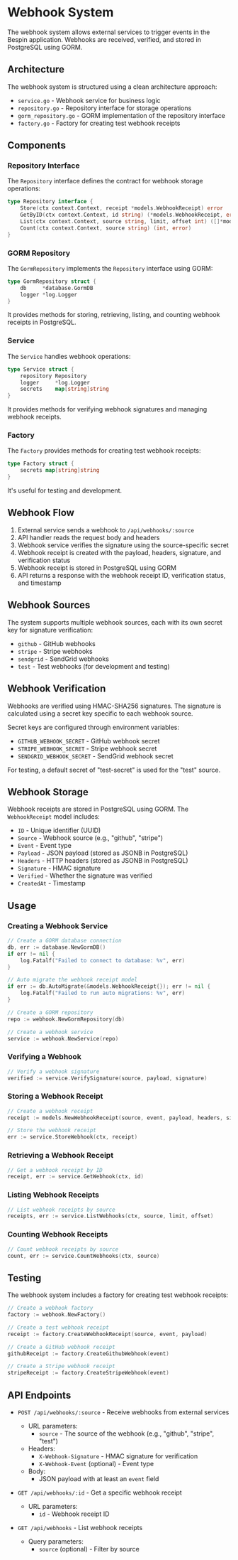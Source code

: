 # Webhook System

The webhook system allows external services to trigger events in the Bespin application. Webhooks are received, verified, and stored in PostgreSQL using GORM.

## Architecture

The webhook system is structured using a clean architecture approach:

- `service.go` - Webhook service for business logic
- `repository.go` - Repository interface for storage operations
- `gorm_repository.go` - GORM implementation of the repository interface
- `factory.go` - Factory for creating test webhook receipts

## Components

### Repository Interface

The `Repository` interface defines the contract for webhook storage operations:

```go
type Repository interface {
    Store(ctx context.Context, receipt *models.WebhookReceipt) error
    GetByID(ctx context.Context, id string) (*models.WebhookReceipt, error)
    List(ctx context.Context, source string, limit, offset int) ([]*models.WebhookReceipt, error)
    Count(ctx context.Context, source string) (int, error)
}
```

### GORM Repository

The `GormRepository` implements the `Repository` interface using GORM:

```go
type GormRepository struct {
    db     *database.GormDB
    logger *log.Logger
}
```

It provides methods for storing, retrieving, listing, and counting webhook receipts in PostgreSQL.

### Service

The `Service` handles webhook operations:

```go
type Service struct {
    repository Repository
    logger     *log.Logger
    secrets    map[string]string
}
```

It provides methods for verifying webhook signatures and managing webhook receipts.

### Factory

The `Factory` provides methods for creating test webhook receipts:

```go
type Factory struct {
    secrets map[string]string
}
```

It's useful for testing and development.

## Webhook Flow

1. External service sends a webhook to `/api/webhooks/:source`
2. API handler reads the request body and headers
3. Webhook service verifies the signature using the source-specific secret
4. Webhook receipt is created with the payload, headers, signature, and verification status
5. Webhook receipt is stored in PostgreSQL using GORM
6. API returns a response with the webhook receipt ID, verification status, and timestamp

## Webhook Sources

The system supports multiple webhook sources, each with its own secret key for signature verification:

- `github` - GitHub webhooks
- `stripe` - Stripe webhooks
- `sendgrid` - SendGrid webhooks
- `test` - Test webhooks (for development and testing)

## Webhook Verification

Webhooks are verified using HMAC-SHA256 signatures. The signature is calculated using a secret key specific to each webhook source.

Secret keys are configured through environment variables:

- `GITHUB_WEBHOOK_SECRET` - GitHub webhook secret
- `STRIPE_WEBHOOK_SECRET` - Stripe webhook secret
- `SENDGRID_WEBHOOK_SECRET` - SendGrid webhook secret

For testing, a default secret of "test-secret" is used for the "test" source.

## Webhook Storage

Webhook receipts are stored in PostgreSQL using GORM. The `WebhookReceipt` model includes:

- `ID` - Unique identifier (UUID)
- `Source` - Webhook source (e.g., "github", "stripe")
- `Event` - Event type
- `Payload` - JSON payload (stored as JSONB in PostgreSQL)
- `Headers` - HTTP headers (stored as JSONB in PostgreSQL)
- `Signature` - HMAC signature
- `Verified` - Whether the signature was verified
- `CreatedAt` - Timestamp

## Usage

### Creating a Webhook Service

```go
// Create a GORM database connection
db, err := database.NewGormDB()
if err != nil {
    log.Fatalf("Failed to connect to database: %v", err)
}

// Auto migrate the webhook receipt model
if err := db.AutoMigrate(&models.WebhookReceipt{}); err != nil {
    log.Fatalf("Failed to run auto migrations: %v", err)
}

// Create a GORM repository
repo := webhook.NewGormRepository(db)

// Create a webhook service
service := webhook.NewService(repo)
```

### Verifying a Webhook

```go
// Verify a webhook signature
verified := service.VerifySignature(source, payload, signature)
```

### Storing a Webhook Receipt

```go
// Create a webhook receipt
receipt := models.NewWebhookReceipt(source, event, payload, headers, signature, verified)

// Store the webhook receipt
err := service.StoreWebhook(ctx, receipt)
```

### Retrieving a Webhook Receipt

```go
// Get a webhook receipt by ID
receipt, err := service.GetWebhook(ctx, id)
```

### Listing Webhook Receipts

```go
// List webhook receipts by source
receipts, err := service.ListWebhooks(ctx, source, limit, offset)
```

### Counting Webhook Receipts

```go
// Count webhook receipts by source
count, err := service.CountWebhooks(ctx, source)
```

## Testing

The webhook system includes a factory for creating test webhook receipts:

```go
// Create a webhook factory
factory := webhook.NewFactory()

// Create a test webhook receipt
receipt := factory.CreateWebhookReceipt(source, event, payload)

// Create a GitHub webhook receipt
githubReceipt := factory.CreateGithubWebhook(event)

// Create a Stripe webhook receipt
stripeReceipt := factory.CreateStripeWebhook(event)
```

## API Endpoints

- `POST /api/webhooks/:source` - Receive webhooks from external services
  - URL parameters:
    - `source` - The source of the webhook (e.g., "github", "stripe", "test")
  - Headers:
    - `X-Webhook-Signature` - HMAC signature for verification
    - `X-Webhook-Event` (optional) - Event type
  - Body:
    - JSON payload with at least an `event` field

- `GET /api/webhooks/:id` - Get a specific webhook receipt
  - URL parameters:
    - `id` - Webhook receipt ID

- `GET /api/webhooks` - List webhook receipts
  - Query parameters:
    - `source` (optional) - Filter by source
